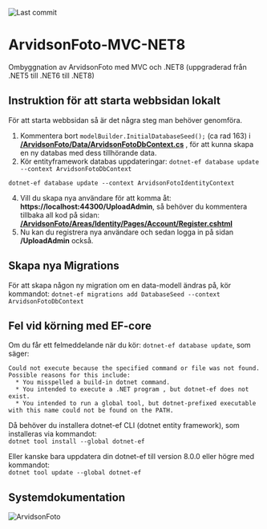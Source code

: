 ![Last commit](https://img.shields.io/github/last-commit/pownas/ArvidsonFoto-MVC-NET6?style=flat-square&cacheSeconds=86400)

# ArvidsonFoto-MVC-NET8
 Ombyggnation av ArvidsonFoto med MVC och .NET8 (uppgraderad från .NET5 till .NET6 till .NET8)

## Instruktion för att starta webbsidan lokalt
För att starta webbsidan så är det några steg man behöver genomföra. 
1. Kommentera bort ```modelBuilder.InitialDatabaseSeed();``` (ca rad 163) i **[/ArvidsonFoto/Data/ArvidsonFotoDbContext.cs](https://github.com/pownas/ArvidsonFoto-MVC-NET6/blob/main/ArvidsonFoto/Data/ArvidsonFotoDbContext.cs#L163)** , för att kunna skapa en ny databas med dess tillhörande data. 
2. Kör entityframework databas uppdateringar: 
```dotnet-ef database update --context ArvidsonFotoDbContext```
  
```dotnet-ef database update --context ArvidsonFotoIdentityContext```
  
4. Vill du skapa nya användare för att komma åt: **https://localhost:44300/UploadAdmin**, så behöver du kommentera tillbaka all kod på sidan: **[/ArvidsonFoto/Areas/Identity/Pages/Account/Register.cshtml](https://github.com/pownas/ArvidsonFoto-MVC-NET6/blob/main/ArvidsonFoto/Areas/Identity/Pages/Account/Register.cshtml)**
5. Nu kan du registrera nya användare och sedan logga in på sidan **/UploadAdmin** också. 
  
  
## Skapa nya Migrations
För att skapa någon ny migration om en data-modell ändras på, kör kommandot: 
```dotnet-ef migrations add DatabaseSeed --context ArvidsonFotoDbContext```
  
  
## Fel vid körning med EF-core
Om du får ett felmeddelande när du kör: ```dotnet-ef database update```, som säger:  
```
Could not execute because the specified command or file was not found.
Possible reasons for this include: 
  * You misspelled a build-in dotnet command.
  * You intended to execute a .NET program , but dotnet-ef does not exist.
  * You intended to run a global tool, but dotnet-prefixed executable with this name could not be found on the PATH.
```  
  
Då behöver du installera dotnet-ef CLI (dotnet entity framework), som installeras via kommandot:  
```dotnet tool install --global dotnet-ef```
  
Eller kanske bara uppdatera din dotnet-ef till version 8.0.0 eller högre med kommandot:  
```dotnet tool update --global dotnet-ef```

## Systemdokumentation
![ArvidsonFoto](https://github.com/pownas/ArvidsonFoto-MVC-NET6/blob/main/docs/Anvandningsfalls-modell-version1.0-2021-01-27.jpg?raw=true)
